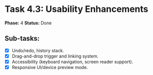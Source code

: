# Task 4.3: Usability Enhancements

**Phase:** 4
**Status:** Done

## Sub-tasks:

- [x] Undo/redo, history stack.
- [x] Drag-and-drop trigger and linking system.
- [x] Accessibility (keyboard navigation, screen reader support).
- [x] Responsive UI/device preview mode.
